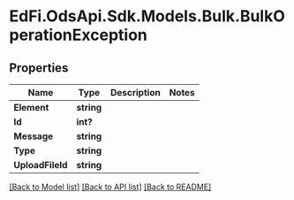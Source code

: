 # EdFi.OdsApi.Sdk.Models.Bulk.BulkOperationException
## Properties

Name | Type | Description | Notes
------------ | ------------- | ------------- | -------------
**Element** | **string** |  | 
**Id** | **int?** |  | 
**Message** | **string** |  | 
**Type** | **string** |  | 
**UploadFileId** | **string** |  | 

[[Back to Model list]](../README.md#documentation-for-models) [[Back to API list]](../README.md#documentation-for-api-endpoints) [[Back to README]](../README.md)


